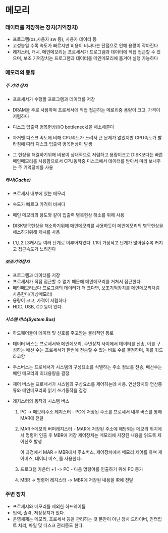 # 메모리

### 데이터를 저장하는 장치(기억장치)

* 프로그램(os,사용자 sw 등), 사용자 데이터 등
* 고성능일 수록 속도가 빠르지만 비용이 비싸다는 단점으로 인해 용량이 작아진다
* 레지스터, 캐시, 메인메모리는 프로세서가 프로그램과 데이터에 직접 접근할 수 있으며, 보조 기억장치는 프로그램과 데이터를 메인메모리에 옮겨야 실행 가능하다

### 메모리의 종류

##### 주 기억 장치

* 프로세서가 수행할 프로그램과 데이터를 저장
* DRAM을 주로 사용하며 프로세서에 직접 접근하는 메로리중 용량이 크고, 가격이 저렴하다
* 디스크 입출력 병목현상(I/O bottleneck)을 해소해준다

* 과거엔 디스크 속도에 비해 CPU속도가 느려서 큰 문제가 없었지만 CPU속도가 빨라짐에 따라 디스크 입출력 병목현상이 발생
* 그 현상을 해결하기위해 비용이 상대적으로 저렴하고 용량이크고 DISK보다는 빠른 메인메모리를 사용함으로서 CPU동작중 디스크에서 데이터를 받아서 미리 보내주는 주 기억장치를 사용

##### 캐시(Cache)

* 프로세서 내부에 있는 메모리

* 속도가 빠르고 가격이 비싸다
* 메인 메모리의 용도와 같이 입출력 병목현상 해소를 위해 사용
* DISK병목현상을 해소하기위해 메인메모리를 사용하듯이 메인메모리의 병목현상을 해소하기위해 캐시를 사용
* L1,L2,L3캐시등 여러 단계로 이루어져있다. L1이 가장작고 단계가 많아질수록 커지고 접근속도가 느려진다

##### 보조기억장치

* 프로그램과 데이터를 저장
* 프로세서가 직접 접근할 수 없기 때문에 메인메모리를 거쳐서 접근한다.
* 메인메모리보다 프로그램의 데이터가 더 크다면, 보조기억장치를 메인메모리처럼 사용한다(가상메모리)
* 용량이 크고, 가격이 저렴하다
* HDD, USB, CD 등이 있다.



##### 시스템 버스(System Bus)

* 하드웨어들이 데이터 및 신호를 주고받는 물리적인 통로
* 데이터 버스는 프로세서와 메인메모리, 주변장치 사이에서 데이터를 전송, 이를 구성하는 배선 수는 프로세서가 한번에 전송할 수 있는 비트 수를 결정하며, 이를 워드라고함
* 주소버스는 프로세서가 시스템의 구성요소를 식별하는 주소 정보를 전송, 배선수는 메인 메모리의 최대용량을 결정
* 제어 버스는 프로세서가 시스템의 구성요소를 제어하는데 사용. 연산장치의 연산종류와 메인메모리의 읽기 쓰기동작을 결정



* 레지스터의 동작과 시스템 버스

  1. PC -> 메모리주소 레지스터 -   PC에 저장된 주소를 프로세서 내부 버스를 통해 MAR에 전달

  2. MAR->메모리 버퍼레지스터 - MAR에 저장된 주소에 해당되는 메모리 위치에서 명령어 인출 후 MBR에 저장 제어장치는 메모리에 저장된 내용을 읽도록 제어신호 발생

     이 과정에서 MAR-> MBR에서 주소버스, 제어장치에서 메모리 제어를 하며 제어버스, 데이터 버스, 를 사용한다.

  2. 프로그램 카운터 +1 -> PC - 다음 명령어를 인출하기 위해 PC 증가
  3. MBR -> 명령어 레지스터 -> MBR에 저장된 내용을 IR에 전달



### 주변 장치

* 프로세서와 메모리를 제외한 하드웨어들
* 입력, 출력, 저장장치가 있다.
* 운영체제는 메모리, 프로세서 등을 관리하는 것 뿐만이 아닌 장치 드라이버, 인터럽트 처리, 파일 및 디스크 관리등도 한다.
